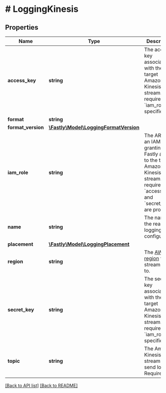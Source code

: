 # # LoggingKinesis

## Properties

Name | Type | Description | Notes
------------ | ------------- | ------------- | -------------
**access_key** | **string** | The access key associated with the target Amazon Kinesis stream. Not required if &#x60;iam_role&#x60; is specified. | [optional]
**format** | **string** |  | [optional]
**format_version** | [**\Fastly\Model\LoggingFormatVersion**](LoggingFormatVersion.md) |  | [optional]
**iam_role** | **string** | The ARN for an IAM role granting Fastly access to the target Amazon Kinesis stream. Not required if &#x60;access_key&#x60; and &#x60;secret_key&#x60; are provided. | [optional]
**name** | **string** | The name for the real-time logging configuration. | [optional]
**placement** | [**\Fastly\Model\LoggingPlacement**](LoggingPlacement.md) |  | [optional]
**region** | **string** | The [AWS region](https://docs.aws.amazon.com/general/latest/gr/rande.html#regional-endpoints) to stream logs to. | [optional]
**secret_key** | **string** | The secret key associated with the target Amazon Kinesis stream. Not required if &#x60;iam_role&#x60; is specified. | [optional]
**topic** | **string** | The Amazon Kinesis stream to send logs to. Required. | [optional]

[[Back to API list]](../../README.md#endpoints) [[Back to README]](../../README.md)
